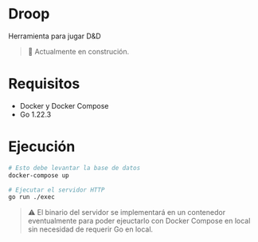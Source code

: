 # Droop

Herramienta para jugar D&D

> :construction: Actualmente en construción. 

# Requisitos

- Docker y Docker Compose
- Go 1.22.3

# Ejecución

```sh
# Esto debe levantar la base de datos
docker-compose up

# Ejecutar el servidor HTTP
go run ./exec
```

> :warning: El binario del servidor se implementará en un contenedor eventualmente para poder ejeuctarlo con Docker Compose en local sin necesidad de requerir Go en local.